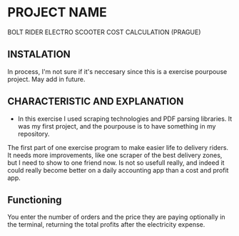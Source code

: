 # PROJECT NAME

BOLT RIDER ELECTRO SCOOTER COST CALCULATION (PRAGUE)

## INSTALATION

In process, I'm not sure if it's neccesary since this is a exercise pourpouse project. May add in future.

## CHARACTERISTIC AND EXPLANATION

- In this exercise I used scraping technologies and PDF parsing libraries. It was my first project, and the pourpouse is to have something in my repository.

The first part of one exercise program to make easier life to delivery riders. It needs more improvements, like one scraper of the best delivery zones, but I
need to show to one friend now. Is not so usefull really, and indeed it could really become better on a daily accounting app than a cost and profit app.

## Functioning

You enter the number of orders and the price they are paying optionally in the terminal, returning the total profits after the electricity expense.
